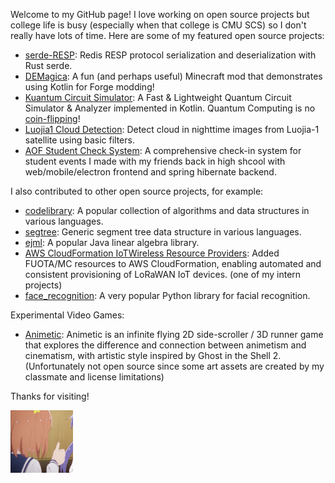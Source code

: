 Welcome to my GitHub page! I love working on open source projects but college life is busy (especially when that college is CMU SCS) so I don't really have lots of time. Here are some of my featured open source projects:

- [serde-RESP](https://github.com/dedztbh/serde-RESP): Redis RESP protocol serialization and deserialization with Rust serde.
- [DEMagica](https://github.com/dedztbh/DEMagica): A fun (and perhaps useful) Minecraft mod that demonstrates using Kotlin for Forge modding!  
- [Kuantum Circuit Simulator](https://github.com/dedztbh/KuantumCircuitSim): A Fast & Lightweight Quantum Circuit
  Simulator & Analyzer implemented in Kotlin. Quantum Computing is no [coin-flipping](https://github.com/dedztbh/CMU_Coin-flipping_Experience)!
- [Luojia1 Cloud Detection](https://github.com/dedztbh/luojia1-cloud-detection): Detect cloud in nighttime images from Luojia-1 satellite using basic filters.
- [AOF Student Check System](https://github.com/AOFStudentCheckSystem): A comprehensive check-in system for student events I made with my friends back in high shcool with web/mobile/electron frontend and spring hibernate backend.

I also contributed to other open source projects, for example:
- [codelibrary](https://github.com/indy256/codelibrary): A popular collection of algorithms and data structures in various languages.
- [segtree](https://github.com/abigalekim/segtrees): Generic segment tree data structure in various languages.
- [ejml](https://github.com/lessthanoptimal/ejml): A popular Java linear algebra library.
- [AWS CloudFormation IoTWireless Resource Providers](https://github.com/aws-cloudformation/aws-cloudformation-resource-providers-iotwireless/pull/13): Added FUOTA/MC resources to AWS CloudFormation, enabling automated and consistent provisioning of LoRaWAN IoT devices. (one of my intern projects)
- [face_recognition](https://github.com/ageitgey/face_recognition): A very popular Python library for facial recognition.

Experimental Video Games:
- [Animetic](https://github.com/dedztbh/Animetic-Release): Animetic is an infinite flying 2D side-scroller / 3D runner game that explores the difference and connection between animetism and cinematism, with artistic style inspired by Ghost in the Shell 2. (Unfortunately not open source since some art assets are created by my classmate and license limitations)

Thanks for visiting!

[<img src="https://raw.githubusercontent.com/dedztbh/dedztbh/master/mira.jpg" height="100"/>]()
